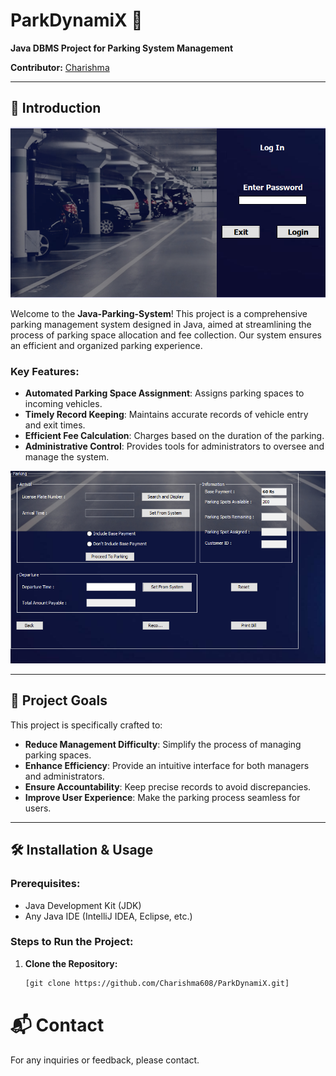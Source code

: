 # ParkDynamiX 🚗
**Java DBMS Project for Parking System Management**

**Contributor:** [Charishma](https://github.com/Charishma608)

---

## 🌟 Introduction

![LogIn](./ps1.png "LogIn")

Welcome to the **Java-Parking-System**! This project is a comprehensive parking management system designed in Java, aimed at streamlining the process of parking space allocation and fee collection. Our system ensures an efficient and organized parking experience.

### Key Features:
- **Automated Parking Space Assignment**: Assigns parking spaces to incoming vehicles.
- **Timely Record Keeping**: Maintains accurate records of vehicle entry and exit times.
- **Efficient Fee Calculation**: Charges based on the duration of the parking.
- **Administrative Control**: Provides tools for administrators to oversee and manage the system.

![Interface](./ps2.png "Interface")

---

## 🎯 Project Goals
This project is specifically crafted to:
- **Reduce Management Difficulty**: Simplify the process of managing parking spaces.
- **Enhance Efficiency**: Provide an intuitive interface for both managers and administrators.
- **Ensure Accountability**: Keep precise records to avoid discrepancies.
- **Improve User Experience**: Make the parking process seamless for users.

---

## 🛠️ Installation & Usage

### Prerequisites:
- Java Development Kit (JDK)
- Any Java IDE (IntelliJ IDEA, Eclipse, etc.)

### Steps to Run the Project:
1. **Clone the Repository:**
   ```sh
   [git clone https://github.com/Charishma608/ParkDynamiX.git]

# 📬 Contact
For any inquiries or feedback, please contact.

